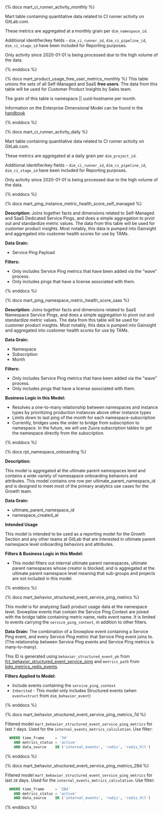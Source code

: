 {% docs mart_ci_runner_activity_monthly %}

Mart table containing quantitative data related to CI runner activity on GitLab.com.

These metrics are aggregated at a monthly grain per `dim_namespace_id`.

Additional identifier/key fields - `dim_ci_runner_id`, `dim_ci_pipeline_id`, `dim_ci_stage_id` have been included for Reporting purposes.

Only activity since 2020-01-01 is being processed due to the high volume of the data.

{% enddocs %}

{% docs mart_product_usage_free_user_metrics_monthly %}
This table unions the sets of all Self-Managed and SaaS **free users**. The data from this table will be used for  Customer Product Insights by Sales team.

The grain of this table is namespace || uuid-hostname per month.

Information on the Enterprise Dimensional Model can be found in the [handbook](https://about.gitlab.com/handbook/business-ops/data-team/platform/edw/)

{% enddocs %}

{% docs mart_ci_runner_activity_daily %}

Mart table containing quantitative data related to CI runner activity on GitLab.com.

These metrics are aggregated at a daily grain per `dim_project_id`.

Additional identifier/key fields - `dim_ci_runner_id`, `dim_ci_pipeline_id`, `dim_ci_stage_id` have been included for Reporting purposes.

Only activity since 2020-01-01 is being processed due to the high volume of the data.

{% enddocs %}

{% docs mart_ping_instance_metric_health_score_self_managed %}

**Description:** Joins together facts and dimensions related to Self-Managed and SaaS Dedicated Service Pings, and does a simple aggregation to pivot out and standardize metric values. The data from this table will be used for customer product insights. Most notably, this data is pumped into Gainsight and aggregated into customer health scores for use by TAMs.

**Data Grain:**
- Service Ping Payload

**Filters:**
- Only includes Service Ping metrics that have been added via the "wave" process.
- Only includes pings that have a license associated with them.

{% enddocs %}

{% docs mart_ping_namespace_metric_health_score_saas %}

**Description:** Joins together facts and dimensions related to SaaS Namespace Service Pings, and does a simple aggregation to pivot out and standardize metric values. The data from this table will be used for customer product insights. Most notably, this data is pumped into Gainsight and aggregated into customer health scores for use by TAMs.

**Data Grain:**
- Namespace
- Subscription
- Month

**Filters:**
- Only includes Service Ping metrics that have been added via the "wave" process.
- Only includes pings that have a license associated with them.

**Business Logic in this Model:**
- Resolves a one-to-many relationship between namespaces and instance types by prioritizing production instances above other instance types
- Limits down to last ping of the month for each namespace-subscription
- Currently, bridges uses the order to bridge from subscription to namespace. In the future, we will use Zuora subscription tables to get the namespace directly from the subscription.

{% enddocs %}

{% docs rpt_namespace_onboarding %}

**Description:**

This model is aggregated at the ultimate parent namespaces level and contains a wide variety of namesapace onboarding behaviors and attributes. This model contains one row per ultimate_parent_namespace_id and is designed to meet most of the primary analytics use cases for the Growth team. 

**Data Grain:**
* ultimate_parent_namespace_id
* namespace_created_at

**Intended Usage**

This model is intended to be used as a reporting model for the Growth Section and any other teams at GitLab that are interested in ultimate parent namespace level onboarding behaviors and attributes.

**Filters & Business Logic in this Model:**

* This model filters out internal ultimate parent namespaces, ultimate parent namespaces whose creator is blocked, and is aggregated at the ultimate parent namespace level meaning that sub-groups and projects are not included in this model.

{% enddocs %}

{% docs mart_behavior_structured_event_service_ping_metrics %}

This model is for analysing SaaS product usage data at the namespace level. Snowplow events that contain the Service Ping Context are joined with the bridge table containing metric name, redis event name.
It is limited to events carrying the `service_ping_context`, in addition to other filters.

**Data Grain:** The combination of a Snowplow event containing a Service Ping event, and every Service Ping metric that Service Ping event joins to. (The relationship between Service Ping events and Service Ping metrics is many-to-many).

This ID is generated using `behavior_structured_event_pk` from [fct_behavior_structured_event_service_ping](https://dbt.gitlabdata.com/#!/model/model.gitlab_snowflake.fct_behavior_structured_event_service_ping) and `metrics_path` from [bdg_metrics_redis_events](https://dbt.gitlabdata.com/#!/model/model.gitlab_snowflake.bdg_metrics_redis_events).

**Filters Applied to Model:**
- Include events containing the `service_ping_context`
- `Inherited` - This model only includes Structured events (when `event=struct` from `dim_behavior_event`)

{% enddocs %}


{% docs mart_behavior_structured_event_service_ping_metrics_7d %}

Filtered model `mart_behavior_structured_event_service_ping_metrics` for last `7` days. Used for the `internal_events_metrics_calculation`.
Use filter:
```sql
  WHERE time_frame     = '7d'
    AND metrics_status = 'active'
    AND data_source    IN ('internal_events', 'redis', 'redis_hll')
```

{% enddocs %}

{% docs mart_behavior_structured_event_service_ping_metrics_28d %}

Filtered model `mart_behavior_structured_event_service_ping_metrics` for last `28` days. Used for the `internal_events_metrics_calculation`.
Use filter:
```sql
  WHERE time_frame     = '28d'
    AND metrics_status = 'active'
    AND data_source    IN ('internal_events', 'redis', 'redis_hll')
```

{% enddocs %}